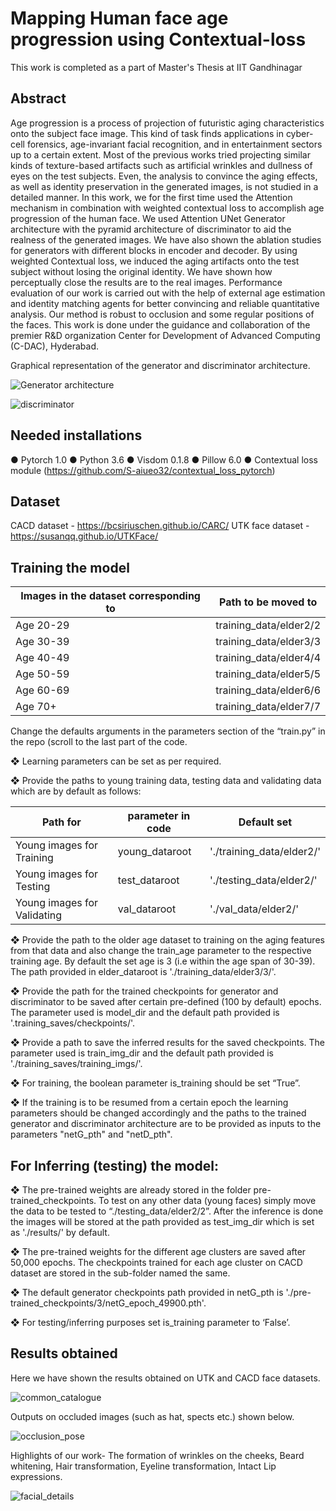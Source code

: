 # Mapping Human face age progression using Contextual-loss
This work is completed as a part of Master's Thesis at IIT Gandhinagar

## Abstract
Age progression is a process of projection of futuristic aging characteristics onto the subject face image. This kind of task finds applications in cyber-cell forensics, age-invariant facial recognition, and in entertainment sectors up to a certain extent. Most of the previous works tried projecting similar kinds of texture-based artifacts such as artificial wrinkles and dullness of eyes on the test subjects. Even, the analysis to convince the aging effects, as well as identity preservation in the generated images, is not studied in a detailed manner. In this work, we for the first time used the Attention mechanism in combination with weighted contextual loss to accomplish age progression of the human face. We used Attention UNet Generator architecture with the pyramid architecture of discriminator to aid the realness of the generated images. We have also shown the ablation studies for generators with different blocks in encoder and decoder. By using weighted Contextual loss, we induced the aging artifacts onto the test subject without losing the original identity. We have shown how perceptually close the results are to the real images. Performance evaluation of our work is carried out with the help of external age estimation and identity matching agents for better convincing and reliable quantitative analysis. Our method is robust to occlusion and some regular positions of the faces. This work is done under the guidance and collaboration of the premier R&D organization Center for Development of Advanced Computing (C-DAC), Hyderabad. 

Graphical representation of the generator and discriminator architecture.

![Generator architecture](https://github.com/vasavamsi/Mapping-Human-face-age-progression-using-Contextual-loss/assets/58003228/9ddf11f8-653d-4c99-94a4-f4393bac4c86)

![discriminator](https://github.com/vasavamsi/Mapping-Human-face-age-progression-using-Contextual-loss/assets/58003228/6c56451f-3ce8-4d34-8250-a7e9bfb936ba)

## Needed installations

● Pytorch 1.0
● Python 3.6
● Visdom 0.1.8
● Pillow 6.0
● Contextual loss module (https://github.com/S-aiueo32/contextual_loss_pytorch)

## Dataset
CACD dataset - https://bcsiriuschen.github.io/CARC/
UTK face dataset - https://susanqq.github.io/UTKFace/

## Training the model

Images in the dataset corresponding to | Path to be moved to
--- | ---
Age 20-29 | training_data/elder2/2
Age 30-39 | training_data/elder3/3
Age 40-49 | training_data/elder4/4
Age 50-59 | training_data/elder5/5
Age 60-69 | training_data/elder6/6
Age 70+ | training_data/elder7/7

Change the defaults arguments in the parameters section of the “train.py” in the repo (scroll to the last
part of the code.

❖ Learning parameters can be set as per required.

❖ Provide the paths to young training data, testing data and validating data which are by default as
follows:

Path for | parameter in code | Default set
--- | --- | ---
Young images for Training | young_dataroot | './training_data/elder2/'
Young images for Testing | test_dataroot | './testing_data/elder2/'
Young images for Validating | val_dataroot | './val_data/elder2/'

❖ Provide the path to the older age dataset to training on the aging features from that data and also
change the train_age parameter to the respective training age. By default the set age is 3 (i.e
within the age span of 30-39). The path provided in elder_dataroot is './training_data/elder3/3/'.

❖ Provide the path for the trained checkpoints for generator and discriminator to be saved after
certain pre-defined (100 by default) epochs. The parameter used is model_dir and the default path
provided is '.training_saves/checkpoints/'.

❖ Provide a path to save the inferred results for the saved checkpoints. The parameter used is
train_img_dir and the default path provided is './training_saves/training_imgs/'.

❖ For training, the boolean parameter is_training should be set “True”.

❖ If the training is to be resumed from a certain epoch the learning parameters should be changed
accordingly and the paths to the trained generator and discriminator architecture are to be
provided as inputs to the parameters "netG_pth" and "netD_pth".

## For Inferring (testing) the model:

❖ The pre-trained weights are already stored in the folder pre-trained_checkpoints. To test on any
other data (young faces) simply move the data to be tested to “./testing_data/elder2/2”. After the
inference is done the images will be stored at the path provided as test_img_dir which is set as
'./results/' by default.

❖ The pre-trained weights for the different age clusters are saved after 50,000 epochs. The
checkpoints trained for each age cluster on CACD dataset are stored in the sub-folder named the same.

❖ The default generator checkpoints path provided in netG_pth is './pre-trained_checkpoints/3/netG_epoch_49900.pth'.

❖ For testing/inferring purposes set is_training parameter to ‘False’.

## Results obtained

Here we have shown the results obtained on UTK and CACD face datasets.

![common_catalogue](https://github.com/vasavamsi/Mapping-Human-face-age-progression-using-Contextual-loss/assets/58003228/3a7ee31e-3d4b-4c0f-aa45-2ca9044cfd1a)

Outputs on occluded images (such as hat, spects etc.) shown below.

![occlusion_pose](https://github.com/vasavamsi/Mapping-Human-face-age-progression-using-Contextual-loss/assets/58003228/5fb8cb61-f919-4d66-9d19-5a2280563164)

Highlights of our work- The formation of wrinkles on the cheeks, Beard whitening, Hair transformation, Eyeline transformation, Intact Lip expressions.

![facial_details](https://github.com/vasavamsi/Mapping-Human-face-age-progression-using-Contextual-loss/assets/58003228/75f5e5fc-2e41-42aa-8cb1-fb62019347a5)

